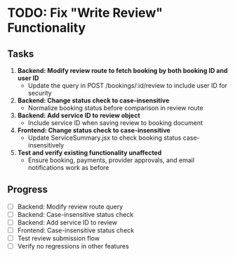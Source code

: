 # TODO: Fix "Write Review" Functionality

## Tasks
1. **Backend: Modify review route to fetch booking by both booking ID and user ID**
   - Update the query in POST /bookings/:id/review to include user ID for security
2. **Backend: Change status check to case-insensitive**
   - Normalize booking status before comparison in review route
3. **Backend: Add service ID to review object**
   - Include service ID when saving review to booking document
4. **Frontend: Change status check to case-insensitive**
   - Update ServiceSummary.jsx to check booking status case-insensitively
5. **Test and verify existing functionality unaffected**
   - Ensure booking, payments, provider approvals, and email notifications work as before

## Progress
- [ ] Backend: Modify review route query
- [ ] Backend: Case-insensitive status check
- [ ] Backend: Add service ID to review
- [ ] Frontend: Case-insensitive status check
- [ ] Test review submission flow
- [ ] Verify no regressions in other features
